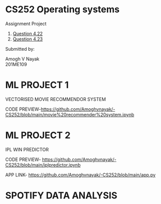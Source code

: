 

# CS252 Operating systems

Assignment Project



1. [Question 4.22](https://github.com/Amoghvnayak/-CS252/blob/main/4.22/4.22(new).c)
2. [Question 4.23](https://github.com/Amoghvnayak/-CS252/blob/main/4.23/4.23.c)

Submitted by:<br>

Amogh V Nayak<br>
201ME109


# ML PROJECT 1

VECTORISED MOVIE RECOMMENDOR SYSTEM

CODE PREVIEW-https://github.com/Amoghvnayak/-CS252/blob/main/movie%20recommender%20system.ipynb

# ML PROJECT 2

IPL WIN PREDICTOR

CODE PREVIEW- https://github.com/Amoghvnayak/-CS252/blob/main/iplpredictor.ipynb

APP LINK- https://github.com/Amoghvnayak/-CS252/blob/main/app.py


# SPOTIFY DATA ANALYSIS


